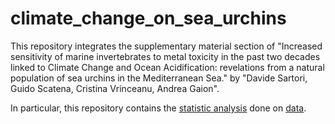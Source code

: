 # climate_change_on_sea_urchins

This repository integrates the supplementary material section of 
"Increased sensitivity of marine invertebrates to metal toxicity in the past two decades linked to Climate Change and Ocean Acidification: revelations from a natural population of sea urchins in the Mediterranean Sea." by "Davide Sartori, Guido Scatena, Cristina Vrinceanu, Andrea Gaion".

In particular, this repository contains the [statistic analysis](analysis.ipynb) done on [data](data.csv).
